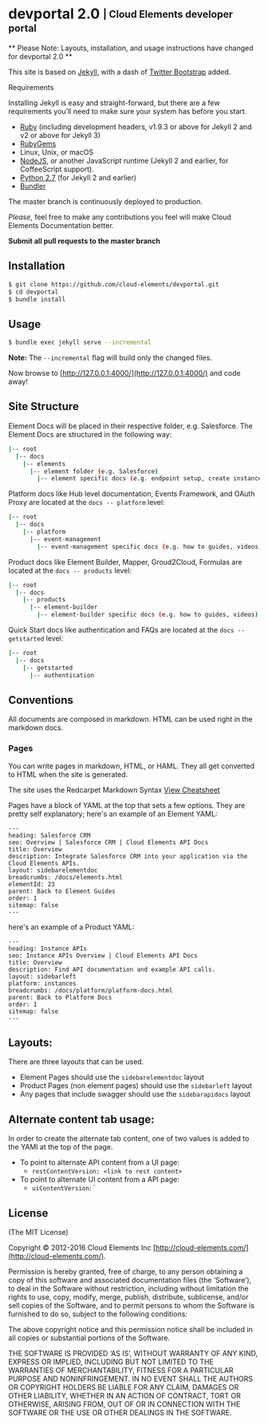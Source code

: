 # devportal 2.0 <sub><sup>| Cloud Elements developer portal</sup></sub>

** Please Note: Layouts, installation, and usage instructions have changed for devportal 2.0 **

This site is based on [Jekyll](http://jekyllrb.com/), with a dash of [Twitter Bootstrap](http://themes.getbootstrap.com/products/dashboard) added.

Requirements

Installing Jekyll is easy and straight-forward, but there are a few requirements you’ll need to make sure your system has before you start.

* [Ruby](https://www.ruby-lang.org/en/downloads/) (including development headers, v1.9.3 or above for Jekyll 2 and v2 or above for Jekyll 3)
* [RubyGems](https://rubygems.org/pages/download)
* Linux, Unix, or macOS
* [NodeJS](https://nodejs.org/), or another JavaScript runtime (Jekyll 2 and earlier, for CoffeeScript support).
* [Python 2.7](https://www.python.org/downloads/) (for Jekyll 2 and earlier)
* [Bundler](http://bundler.io/)

The master branch is continuously deployed to production.

_Please_, feel free to make any contributions you feel will make Cloud Elements Documentation better.

**Submit all pull requests to the master branch**

## Installation

```bash
$ git clone https://github.com/cloud-elements/devportal.git
$ cd devportal
$ bundle install
```

## Usage

```bash
$ bundle exec jekyll serve --incremental
```

**Note:** The `--incremental` flag will build only the changed files.

Now browse to [http://127.0.0.1:4000/](http://127.0.0.1:4000/) and code away!

## Site Structure

Element Docs will be placed in their respective folder, e.g. Salesforce.
The Element Docs are structured in the following way:

```bash
|-- root
  |-- docs
    |-- elements
      |-- element folder (e.g. Salesforce)
        |-- element specific docs (e.g. endpoint setup, create instance)
```

Platform docs like Hub level documentation, Events Framework, and OAuth Proxy are located at the `docs -- platform` level:

```bash
|-- root
  |-- docs
    |-- platform
      |-- event-management
        |-- event-management specific docs (e.g. how to guides, videos)
```

Product docs like Element Builder, Mapper, Groud2Cloud, Formulas are located at the `docs -- products` level:

```bash
|-- root
  |-- docs
    |-- products
      |-- element-builder
        |-- element-builder specific docs (e.g. how to guides, videos)
```

Quick Start docs like authentication and FAQs are located at the `docs -- getstarted` level:

```bash
|-- root
  |-- docs
    |-- getstarted
      |-- authentication
```

## Conventions

All documents are composed in markdown.  HTML can be used right in the markdown docs.

### Pages

You can write pages in markdown, HTML, or HAML. They all get converted to HTML when the site is generated.

The site uses the Redcarpet Markdown Syntax
[View Cheatsheet](https://caleorourke.gitbooks.io/redcarpet-syntax/content/cheatsheet/index.html)

Pages have a block of YAML at the top that sets a few options. They are pretty self explanatory; here's an example of an Element YAML:

```
---
heading: Salesforce CRM
seo: Overview | Salesforce CRM | Cloud Elements API Docs
title: Overview
description: Integrate Salesforce CRM into your application via the Cloud Elements APIs.
layout: sidebarelementdoc
breadcrumbs: /docs/elements.html
elementId: 23
parent: Back to Element Guides
order: 1
sitemap: false
---
```

here's an example of a Product YAML:

```
---
heading: Instance APIs
seo: Instance APIs Overview | Cloud Elements API Docs
title: Overview
description: Find API documentation and example API calls.
layout: sidebarleft
platform: instances
breadcrumbs: /docs/platform/platform-docs.html
parent: Back to Platform Docs
order: 1
sitemap: false
---
```

## Layouts:

There are three layouts that can be used.

- Element Pages should use the `sidebarelementdoc` layout  
- Product Pages (non element pages) should use the `sidebarleft` layout  
- Any pages that include swagger should use the `sidebarapidocs` layout  

## Alternate content tab usage:

In order to create the alternate tab content, one of two values is added to the YAMl at the top of the page.

- To point to alternate API content from a UI page:  
  - `restContentVersion: <link to rest content>`  
- To point to alternate UI content from a API page:  
  - `uiContentVersion`: <link to UI content>`  

## License
(The MIT License)

Copyright © 2012-2016 Cloud Elements Inc [http://cloud-elements.com/](http://cloud-elements.com/).

Permission is hereby granted, free of charge, to any person obtaining a copy of this software and associated documentation files (the ‘Software’), to deal in the Software without restriction, including without limitation the rights to use, copy, modify, merge, publish, distribute, sublicense, and/or sell copies of the Software, and to permit persons to whom the Software is furnished to do so, subject to the following conditions:

The above copyright notice and this permission notice shall be included in all copies or substantial portions of the Software.

THE SOFTWARE IS PROVIDED ‘AS IS’, WITHOUT WARRANTY OF ANY KIND, EXPRESS OR IMPLIED, INCLUDING BUT NOT LIMITED TO THE WARRANTIES OF MERCHANTABILITY, FITNESS FOR A PARTICULAR PURPOSE AND NONINFRINGEMENT. IN NO EVENT SHALL THE AUTHORS OR COPYRIGHT HOLDERS BE LIABLE FOR ANY CLAIM, DAMAGES OR OTHER LIABILITY, WHETHER IN AN ACTION OF CONTRACT, TORT OR OTHERWISE, ARISING FROM, OUT OF OR IN CONNECTION WITH THE SOFTWARE OR THE USE OR OTHER DEALINGS IN THE SOFTWARE.
